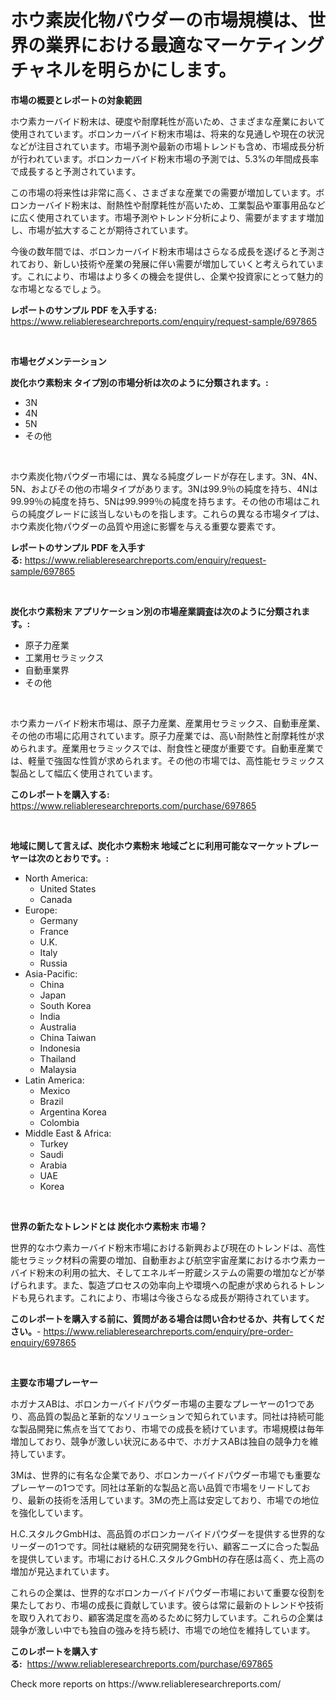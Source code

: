 <p><h1>ホウ素炭化物パウダーの市場規模は、世界の業界における最適なマーケティングチャネルを明らかにします。</h1></p><p><strong>市場の概要とレポートの対象範囲</strong></p>
<p><p>ホウ素カーバイド粉末は、硬度や耐摩耗性が高いため、さまざまな産業において使用されています。ボロンカーバイド粉末市場は、将来的な見通しや現在の状況などが注目されています。市場予測や最新の市場トレンドも含め、市場成長分析が行われています。ボロンカーバイド粉末市場の予測では、5.3%の年間成長率で成長すると予測されています。</p><p>この市場の将来性は非常に高く、さまざまな産業での需要が増加しています。ボロンカーバイド粉末は、耐熱性や耐摩耗性が高いため、工業製品や軍事用品などに広く使用されています。市場予測やトレンド分析により、需要がますます増加し、市場が拡大することが期待されています。</p><p>今後の数年間では、ボロンカーバイド粉末市場はさらなる成長を遂げると予測されており、新しい技術や産業の発展に伴い需要が増加していくと考えられています。これにより、市場はより多くの機会を提供し、企業や投資家にとって魅力的な市場となるでしょう。</p></p>
<p><strong>レポートのサンプル PDF を入手する:</strong> <a href="https://www.reliableresearchreports.com/enquiry/request-sample/697865">https://www.reliableresearchreports.com/enquiry/request-sample/697865</a></p>
<p>&nbsp;</p>
<p><strong>市場セグメンテーション</strong></p>
<p><strong>炭化ホウ素粉末 タイプ別の市場分析は次のように分類されます。:</strong></p>
<p><ul><li>3N</li><li>4N</li><li>5N</li><li>その他</li></ul></p>
<p>&nbsp;</p>
<p><p>ホウ素炭化物パウダー市場には、異なる純度グレードが存在します。3N、4N、5N、およびその他の市場タイプがあります。3Nは99.9％の純度を持ち、4Nは99.99％の純度を持ち、5Nは99.999％の純度を持ちます。その他の市場はこれらの純度グレードに該当しないものを指します。これらの異なる市場タイプは、ホウ素炭化物パウダーの品質や用途に影響を与える重要な要素です。</p></p>
<p><strong>レポートのサンプル PDF を入手する:</strong>&nbsp;<a href="https://www.reliableresearchreports.com/enquiry/request-sample/697865">https://www.reliableresearchreports.com/enquiry/request-sample/697865</a></p>
<p>&nbsp;</p>
<p><strong> 炭化ホウ素粉末 アプリケーション別の市場産業調査は次のように分類されます。:</strong></p>
<p><ul><li>原子力産業</li><li>工業用セラミックス</li><li>自動車業界</li><li>その他</li></ul></p>
<p>&nbsp;</p>
<p><p>ホウ素カーバイド粉末市場は、原子力産業、産業用セラミックス、自動車産業、その他の市場に応用されています。原子力産業では、高い耐熱性と耐摩耗性が求められます。産業用セラミックスでは、耐食性と硬度が重要です。自動車産業では、軽量で強固な性質が求められます。その他の市場では、高性能セラミックス製品として幅広く使用されています。</p></p>
<p><strong>このレポートを購入する:</strong>&nbsp; <a href="https://www.reliableresearchreports.com/purchase/697865">https://www.reliableresearchreports.com/purchase/697865</a></p>
<p>&nbsp;</p>
<p><strong>地域に関して言えば、炭化ホウ素粉末 地域ごとに利用可能なマーケットプレーヤーは次のとおりです。:</strong></p>
<p><ul>
    <li>
        North America:
        <ul>
            <li>United States</li>
            <li>Canada</li>
        </ul>
    </li>
    <li>
        Europe:
        <ul>
            <li>Germany</li>
            <li>France</li>
            <li>U.K.</li>
            <li>Italy</li>
            <li>Russia</li>
        </ul>
    </li>
    <li>
        Asia-Pacific:
        <ul>
            <li>China</li>
            <li>Japan</li>
            <li>South Korea</li>
            <li>India</li>
            <li>Australia</li>
            <li>China Taiwan</li>
            <li>Indonesia</li>
            <li>Thailand</li>
            <li>Malaysia</li>
        </ul>
    </li>
    <li>
        Latin America:
        <ul>
            <li>Mexico</li>
            <li>Brazil</li>
            <li>Argentina Korea</li>
            <li>Colombia</li>
        </ul>
    </li>
    <li>
        Middle East & Africa:
        <ul>
            <li>Turkey</li>
            <li>Saudi</li>
            <li>Arabia</li>
            <li>UAE</li>
            <li>Korea</li>
        </ul>
    </li>
    </ul></p>
<p>&nbsp;</p>
<p><strong>世界の新たなトレンドとは 炭化ホウ素粉末 市場？</strong></p>
<p><p>世界的なホウ素カーバイド粉末市場における新興および現在のトレンドは、高性能セラミック材料の需要の増加、自動車および航空宇宙産業におけるホウ素カーバイド粉末の利用の拡大、そしてエネルギー貯蔵システムの需要の増加などが挙げられます。また、製造プロセスの効率向上や環境への配慮が求められるトレンドも見られます。これにより、市場は今後さらなる成長が期待されています。</p></p>
<p><strong>このレポートを購入する前に、質問がある場合は問い合わせるか、共有してください。</strong>- <a href="https://www.reliableresearchreports.com/enquiry/pre-order-enquiry/697865">https://www.reliableresearchreports.com/enquiry/pre-order-enquiry/697865</a></p>
<p>&nbsp;</p>
<p><strong>主要な市場プレーヤー</strong></p>
<p><p>ホガナスABは、ボロンカーバイドパウダー市場の主要なプレーヤーの1つであり、高品質の製品と革新的なソリューションで知られています。同社は持続可能な製品開発に焦点を当てており、市場での成長を続けています。市場規模は毎年増加しており、競争が激しい状況にある中で、ホガナスABは独自の競争力を維持しています。</p><p>3Mは、世界的に有名な企業であり、ボロンカーバイドパウダー市場でも重要なプレーヤーの1つです。同社は革新的な製品と高い品質で市場をリードしており、最新の技術を活用しています。3Mの売上高は安定しており、市場での地位を強化しています。</p><p>H.C.スタルクGmbHは、高品質のボロンカーバイドパウダーを提供する世界的なリーダーの1つです。同社は継続的な研究開発を行い、顧客ニーズに合った製品を提供しています。市場におけるH.C.スタルクGmbHの存在感は高く、売上高の増加が見込まれています。</p><p>これらの企業は、世界的なボロンカーバイドパウダー市場において重要な役割を果たしており、市場の成長に貢献しています。彼らは常に最新のトレンドや技術を取り入れており、顧客満足度を高めるために努力しています。これらの企業は競争が激しい中でも独自の強みを持ち続け、市場での地位を維持しています。</p></p>
<p><strong>このレポートを購入する:</strong>&nbsp;&nbsp;<a href="https://www.reliableresearchreports.com/purchase/697865">https://www.reliableresearchreports.com/purchase/697865</a></p>
<p>Check more reports on https://www.reliableresearchreports.com/</p>